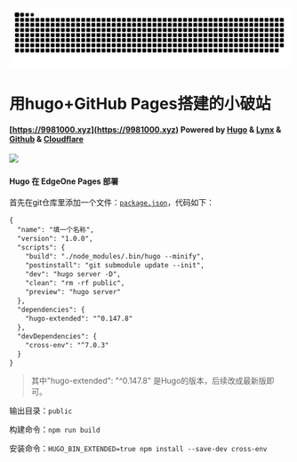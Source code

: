 

![github-contribution-grid-snake](./github-contribution-grid-snake.svg)

# 用hugo+GitHub Pages搭建的小破站
#### [https://9981000.xyz](https://9981000.xyz)           Powered by [Hugo](https://gohugo.io/) & [Lynx](https://git.io/hugo-lynx) & [Github](https://github.com/) & [Cloudflare](https://www.cloudflare-cn.com/)
![](./author.jpg)


#### Hugo 在 EdgeOne Pages 部署

首先在git仓库里添加一个文件：[`package.json`](package.json)，代码如下：

```language-javascript
{
  "name": "填一个名称",
  "version": "1.0.0",
  "scripts": {
    "build": "./node_modules/.bin/hugo --minify",
    "postinstall": "git submodule update --init",
    "dev": "hugo server -D",
    "clean": "rm -rf public",
    "preview": "hugo server"
  },
  "dependencies": {
    "hugo-extended": "^0.147.8"
  },
  "devDependencies": {
    "cross-env": "^7.0.3"
  }
}
```

> 其中"hugo-extended": "^0.147.8" 是Hugo的版本，后续改成最新版即可。
>



输出目录：`public`

构建命令：`npm run build`

安装命令：`HUGO_BIN_EXTENDED=true npm install --save-dev cross-env`

